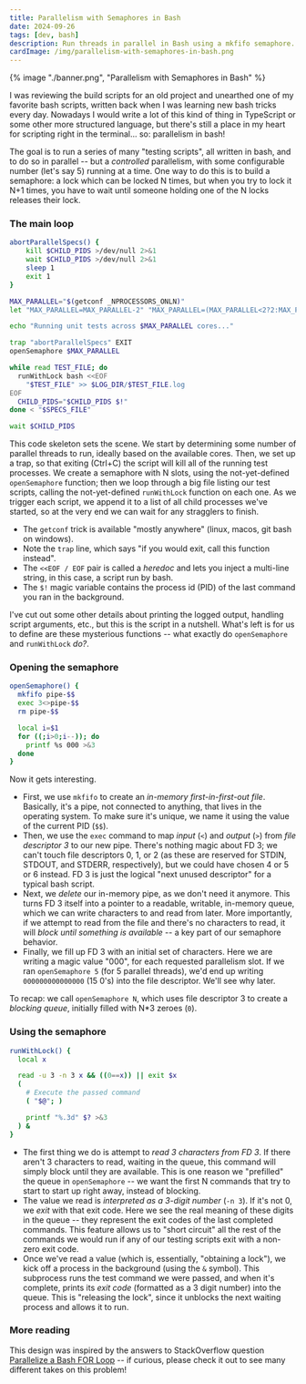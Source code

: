 ```yaml
---
title: Parallelism with Semaphores in Bash
date: 2024-09-26
tags: [dev, bash]
description: Run threads in parallel in Bash using a mkfifo semaphore.
cardImage: /img/parallelism-with-semaphores-in-bash.png
---
```


{% image "./banner.png", "Parallelism with Semaphores in Bash" %}

I was reviewing the build scripts for an old project and unearthed one of my favorite bash scripts, written back when I was learning new bash tricks every day. Nowadays I would write a lot of this kind of thing in TypeScript or some other more structured language, but there's still a place in my heart for scripting right in the terminal... so: parallelism in bash!

The goal is to run a series of many "testing scripts", all written in bash, and to do so in parallel -- but a _controlled_ parallelism, with some configurable number (let's say 5) running at a time. One way to do this is to build a semaphore: a lock which can be locked N times, but when you try to lock it N+1 times, you have to wait until someone holding one of the N locks releases their lock.

### The main loop

```bash
abortParallelSpecs() {
    kill $CHILD_PIDS >/dev/null 2>&1
    wait $CHILD_PIDS >/dev/null 2>&1
    sleep 1
    exit 1
}

MAX_PARALLEL="$(getconf _NPROCESSORS_ONLN)"
let "MAX_PARALLEL=MAX_PARALLEL-2" "MAX_PARALLEL=(MAX_PARALLEL<2?2:MAX_PARALLEL)"

echo "Running unit tests across $MAX_PARALLEL cores..."

trap "abortParallelSpecs" EXIT
openSemaphore $MAX_PARALLEL

while read TEST_FILE; do
  runWithLock bash <<EOF
    "$TEST_FILE" >> $LOG_DIR/$TEST_FILE.log
EOF
  CHILD_PIDS="$CHILD_PIDS $!"
done < "$SPECS_FILE"

wait $CHILD_PIDS
```

This code skeleton sets the scene. We start by determining some number of parallel threads to run, ideally based on the available cores. Then, we set up a trap, so that exiting (Ctrl+C) the script will kill all of the running test processes. We create a semaphore with N slots, using the not-yet-defined `openSemaphore` function; then we loop through a big file listing our test scripts, calling the not-yet-defined `runWithLock` function on each one. As we trigger each script, we append it to a list of all child processes we've started, so at the very end we can wait for any stragglers to finish.

- The `getconf` trick is available "mostly anywhere" (linux, macos, git bash on windows).
- Note the `trap` line, which says "if you would exit, call this function instead".
- The `<<EOF / EOF` pair is called a _heredoc_ and lets you inject a multi-line string, in this case, a script run by bash.
- The `$!` magic variable contains the process id (PID) of the last command you ran in the background.

I've cut out some other details about printing the logged output, handling script arguments, etc., but this is the script in a nutshell. What's left is for us to define are these mysterious functions -- what exactly do `openSemaphore` and `runWithLock` _do?_.

### Opening the semaphore

```bash
openSemaphore() {
  mkfifo pipe-$$
  exec 3<>pipe-$$
  rm pipe-$$

  local i=$1
  for ((;i>0;i--)); do
    printf %s 000 >&3
  done
}
```

Now it gets interesting.

- First, we use `mkfifo` to create an _in-memory first-in-first-out file_. Basically, it's a pipe, not connected to anything, that lives in the operating system. To make sure it's unique, we name it using the value of the current PID (`$$`).
- Then, we use the `exec` command to map _input_ (`<`) and _output_ (`>`) from _file descriptor 3_ to our new pipe. There's nothing magic about FD 3; we can't touch file descriptors 0, 1, or 2 (as these are reserved for STDIN, STDOUT, and STDERR, respectively), but we could have chosen 4 or 5 or 6 instead. FD 3 is just the logical "next unused descriptor" for a typical bash script.
- Next, we _delete_ our in-memory pipe, as we don't need it anymore. This turns FD 3 itself into a pointer to a readable, writable, in-memory queue, which we can write characters to and read from later. More importantly, if we attempt to read from the file and there's no characters to read, it will _block until something is available_ -- a key part of our semaphore behavior.
- Finally, we fill up FD 3 with an initial set of characters. Here we are writing a magic value "000", for each requested parallelism slot. If we ran `openSemaphore 5` (for 5 parallel threads), we'd end up writing `000000000000000` (15 0's) into the file descriptor. We'll see why later.

To recap: we call `openSemaphore N`, which uses file descriptor 3 to create a _blocking queue_, initially filled with N\*3 zeroes (`0`).

### Using the semaphore

```bash
runWithLock() {
  local x

  read -u 3 -n 3 x && ((0==x)) || exit $x
  (
    # Execute the passed command
    ( "$@"; )

    printf "%.3d" $? >&3
  ) &
}
```

- The first thing we do is attempt to _read 3 characters from FD 3_. If there aren't 3 characters to read, waiting in the queue, this command will simply block until they are available. This is one reason we "prefilled" the queue in `openSemaphore` -- we want the first N commands that try to start to start up right away, instead of blocking.
- The value we read is _interpreted as a 3-digit number_ (`-n 3`). If it's not 0, we _exit_ with that exit code. Here we see the real meaning of these digits in the queue -- they represent the exit codes of the last completed commands. This feature allows us to "short circuit" all the rest of the commands we would run if any of our testing scripts exit with a non-zero exit code.
- Once we've read a value (which is, essentially, "obtaining a lock"), we kick off a process in the background (using the `&` symbol). This subprocess runs the test command we were passed, and when it's complete, prints its _exit code_ (formatted as a 3 digit number) into the queue. This is "releasing the lock", since it unblocks the next waiting process and allows it to run.

### More reading

This design was inspired by the answers to StackOverflow question [Parallelize a Bash FOR Loop](https://unix.stackexchange.com/questions/103920/parallelize-a-bash-for-loop) -- if curious, please check it out to see many different takes on this problem!
